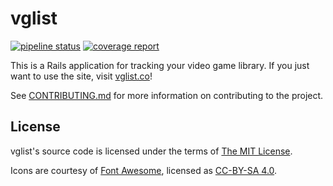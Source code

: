 # vglist

[![pipeline status](https://gitlab.com/connorshea/vglist/badges/main/pipeline.svg)](https://gitlab.com/connorshea/vglist/commits/main)
[![coverage report](https://gitlab.com/connorshea/vglist/badges/main/coverage.svg?job=rspec)](https://gitlab.com/connorshea/vglist/commits/main)

This is a Rails application for tracking your video game library. If you just want to use the site, visit [vglist.co](https://vglist.co)!

See [CONTRIBUTING.md](CONTRIBUTING.md) for more information on contributing to the project.

## License

vglist's source code is licensed under the terms of [The MIT License](LICENSE).

Icons are courtesy of [Font Awesome](https://fontawesome.com), licensed as [CC-BY-SA 4.0](https://creativecommons.org/licenses/by/4.0/).
